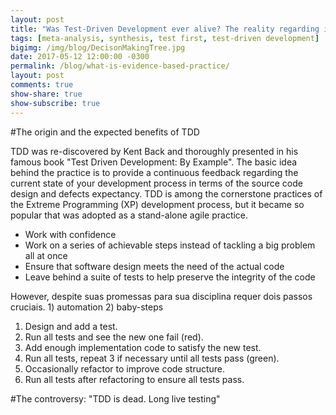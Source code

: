 ```yaml
---
layout: post
title: "Was Test-Driven Development ever alive? The reality regarding its impacts on the productivity and quality"
tags: [meta-analysis, synthesis, test first, test-driven development]
bigimg: /img/blog/DecisonMakingTree.jpg
date: 2017-05-12 12:00:00 -0300
permalink: /blog/what-is-evidence-based-practice/
layout: post
comments: true
show-share: true
show-subscribe: true
---
```


#The origin and the expected benefits of TDD

TDD was re-discovered by Kent Back and thoroughly presented in his famous book "Test Driven Development: By Example". The basic idea behind the practice is to provide a continuous feedback regarding the current state of your development process in terms of the source code design and defects expectancy. TDD is among the cornerstone practices of the Extreme Programming (XP) development process, but it became so popular that was adopted as a stand-alone agile practice. 

* Work with confidence
* Work on a series of achievable steps instead of tackling a big problem all at once
* Ensure that software design meets the need of the actual code
* Leave behind a suite of tests to help preserve the integrity of the code



However, despite suas promessas para sua disciplina requer dois passos cruciais. 1) automation 2) baby-steps 

1. Design and add a test.
2. Run all tests and see the new one fail (red).
3. Add enough implementation code to satisfy the new test.
4. Run all tests, repeat 3 if necessary until all tests pass (green).
5. Occasionally refactor to improve code structure.
6. Run all tests after refactoring to ensure all tests pass.


#The controversy: "TDD is dead. Long live testing"








